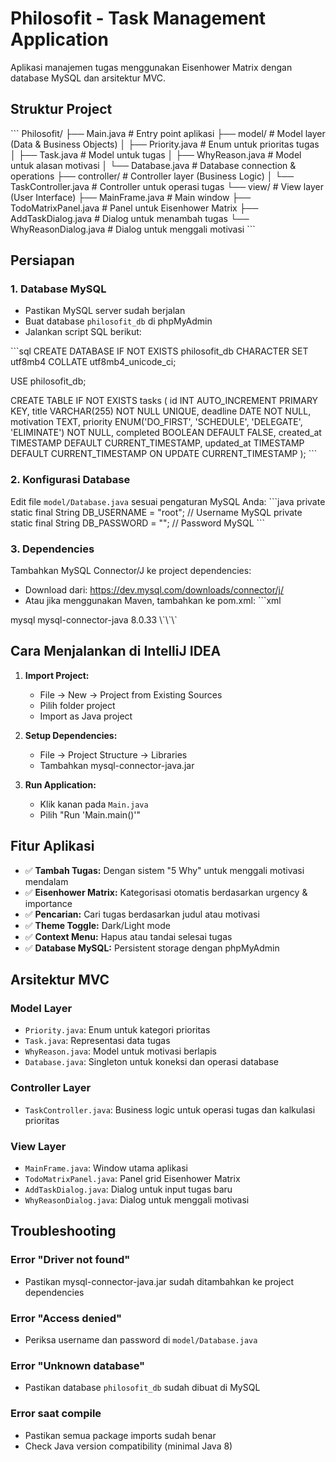 # Philosofit - Task Management Application

Aplikasi manajemen tugas menggunakan Eisenhower Matrix dengan database MySQL dan arsitektur MVC.

## Struktur Project

\`\`\`
Philosofit/
├── Main.java                    # Entry point aplikasi
├── model/                       # Model layer (Data & Business Objects)
│   ├── Priority.java           # Enum untuk prioritas tugas
│   ├── Task.java               # Model untuk tugas
│   ├── WhyReason.java          # Model untuk alasan motivasi
│   └── Database.java           # Database connection & operations
├── controller/                  # Controller layer (Business Logic)
│   └── TaskController.java     # Controller untuk operasi tugas
└── view/                       # View layer (User Interface)
    ├── MainFrame.java          # Main window
    ├── TodoMatrixPanel.java    # Panel untuk Eisenhower Matrix
    ├── AddTaskDialog.java      # Dialog untuk menambah tugas
    └── WhyReasonDialog.java    # Dialog untuk menggali motivasi
\`\`\`

## Persiapan

### 1. Database MySQL
- Pastikan MySQL server sudah berjalan
- Buat database `philosofit_db` di phpMyAdmin
- Jalankan script SQL berikut:

\`\`\`sql
CREATE DATABASE IF NOT EXISTS philosofit_db 
CHARACTER SET utf8mb4 COLLATE utf8mb4_unicode_ci;

USE philosofit_db;

CREATE TABLE IF NOT EXISTS tasks (
    id INT AUTO_INCREMENT PRIMARY KEY,
    title VARCHAR(255) NOT NULL UNIQUE,
    deadline DATE NOT NULL,
    motivation TEXT,
    priority ENUM('DO_FIRST', 'SCHEDULE', 'DELEGATE', 'ELIMINATE') NOT NULL,
    completed BOOLEAN DEFAULT FALSE,
    created_at TIMESTAMP DEFAULT CURRENT_TIMESTAMP,
    updated_at TIMESTAMP DEFAULT CURRENT_TIMESTAMP ON UPDATE CURRENT_TIMESTAMP
);
\`\`\`

### 2. Konfigurasi Database
Edit file `model/Database.java` sesuai pengaturan MySQL Anda:
\`\`\`java
private static final String DB_USERNAME = "root"; // Username MySQL
private static final String DB_PASSWORD = "";     // Password MySQL
\`\`\`

### 3. Dependencies
Tambahkan MySQL Connector/J ke project dependencies:
- Download dari: https://dev.mysql.com/downloads/connector/j/
- Atau jika menggunakan Maven, tambahkan ke pom.xml:
\`\`\`xml
<dependency>
    <groupId>mysql</groupId>
    <artifactId>mysql-connector-java</artifactId>
    <version>8.0.33</version>
</dependency>
\`\`\`

## Cara Menjalankan di IntelliJ IDEA

1. **Import Project:**
   - File → New → Project from Existing Sources
   - Pilih folder project
   - Import as Java project

2. **Setup Dependencies:**
   - File → Project Structure → Libraries
   - Tambahkan mysql-connector-java.jar

3. **Run Application:**
   - Klik kanan pada `Main.java`
   - Pilih "Run 'Main.main()'"

## Fitur Aplikasi

- ✅ **Tambah Tugas:** Dengan sistem "5 Why" untuk menggali motivasi mendalam
- ✅ **Eisenhower Matrix:** Kategorisasi otomatis berdasarkan urgency & importance
- ✅ **Pencarian:** Cari tugas berdasarkan judul atau motivasi
- ✅ **Theme Toggle:** Dark/Light mode
- ✅ **Context Menu:** Hapus atau tandai selesai tugas
- ✅ **Database MySQL:** Persistent storage dengan phpMyAdmin

## Arsitektur MVC

### Model Layer
- `Priority.java`: Enum untuk kategori prioritas
- `Task.java`: Representasi data tugas
- `WhyReason.java`: Model untuk motivasi berlapis
- `Database.java`: Singleton untuk koneksi dan operasi database

### Controller Layer
- `TaskController.java`: Business logic untuk operasi tugas dan kalkulasi prioritas

### View Layer
- `MainFrame.java`: Window utama aplikasi
- `TodoMatrixPanel.java`: Panel grid Eisenhower Matrix
- `AddTaskDialog.java`: Dialog untuk input tugas baru
- `WhyReasonDialog.java`: Dialog untuk menggali motivasi

## Troubleshooting

### Error "Driver not found"
- Pastikan mysql-connector-java.jar sudah ditambahkan ke project dependencies

### Error "Access denied"
- Periksa username dan password di `model/Database.java`

### Error "Unknown database"
- Pastikan database `philosofit_db` sudah dibuat di MySQL

### Error saat compile
- Pastikan semua package imports sudah benar
- Check Java version compatibility (minimal Java 8)
